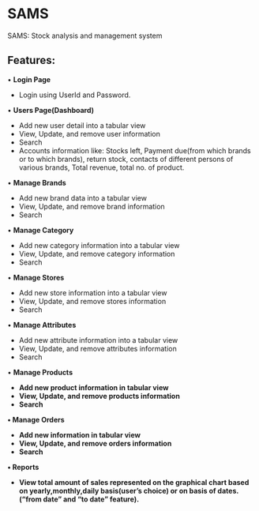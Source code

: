 # SAMS
SAMS: Stock analysis and management system  
  

## Features:  

•	<b>Login Page</b>  
  * Login using UserId and Password.  
  
•	<b>Users Page(Dashboard)</b>  
  * Add new user detail into a tabular view  
  * View, Update, and remove user information  
  * Search  
  * Accounts information like: Stocks left, Payment due(from which brands or to which brands), return stock, contacts of different persons of various brands, Total revenue, total no. of  product.  
  
•	<b>Manage Brands</b>  
  *	Add new brand data into a tabular view  
  *	View, Update, and remove brand information  
  *	Search  
  
•	<b>Manage Category</b>  
  *	Add new category information into a tabular view  
  *	 View, Update, and remove category information  
  *	Search  
  
•	<b>Manage Stores</b>  
  *	Add new store information into a tabular view  
  *	View, Update, and remove stores information  
  *	Search  
  
•	<b>Manage Attributes</b>  
  *	Add new attribute information into a tabular view  
  *	View, Update, and remove attributes information  
  *	Search  
  
•	<b>Manage Products<b>  
  * Add new product information in tabular view  
  * View, Update, and remove products information 
  * Search  
  
• <b>Manage Orders</b>  
  *	Add new information in tabular view  
  *	View, Update, and remove orders information  
  *	Search  
  
•	<b>Reports</b>  
  *	View total amount of sales represented on the graphical chart based on yearly,monthly,daily basis(user’s choice) or on basis of dates.(“from date” and “to date” feature). 
  
